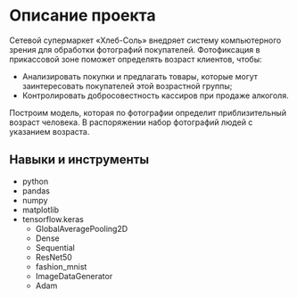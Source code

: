 # Описание проекта
Сетевой супермаркет «Хлеб-Соль» внедряет систему компьютерного зрения для обработки фотографий покупателей. Фотофиксация в прикассовой зоне поможет определять возраст клиентов, чтобы:
- Анализировать покупки и предлагать товары, которые могут заинтересовать покупателей этой возрастной группы;
- Контролировать добросовестность кассиров при продаже алкоголя.

Построим модель, которая по фотографии определит приблизительный возраст человека. В распоряжении набор фотографий людей с указанием возраста.


## Навыки и инструменты
- python
- pandas
- numpy
- matplotlib
- tensorflow.keras
  - GlobalAveragePooling2D
  - Dense
  - Sequential
  - ResNet50
  - fashion_mnist
  - ImageDataGenerator
  - Adam
